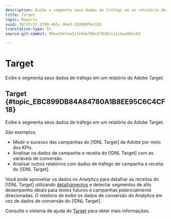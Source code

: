 ```yaml
---
description: Exibe e segmenta seus dados de tráfego em um relatório do Adobe Target.
title: Target
topic: Reports
uuid: 387dfc37-d799-465c-99e3-2d3980fec183
translation-type: ht
source-git-commit: 99ee24efaa517e8da700c67818c111c4aa90dc02

---
```



# Target

Exibe e segmenta seus dados de tráfego em um relatório do Adobe Target.

## Target {#topic_EBC899DB84A84780A1B8EE95C6C4CF18}

Exibe e segmenta seus dados de tráfego em um relatório do Adobe Target.

São exemplos:

* Medir o sucesso das campanhas do [!DNL Target] da Adobe por meio dos KPIs.
* Analisar os dados de campanha e receita do [!DNL Target] com as variáveis de conversão.
* Analisar outros relatórios com dados de tráfego de campanha e receita do [!DNL Target].

Você pode aproveitar os dados no Analytics para detalhar as receitas do [!DNL Target] utilizando [detalhamentos](/help/analyze/reports-analytics/reports-customize/breakdowns.md) e detectar segmentos de alto desempenho ideais para testes futuros e campanhas potencialmente direcionadas. O relatório de exibe os dados de conversão do Analytics em vez de dados de conversão do [!DNL Target].

Consulte o sistema de ajuda do [Target](https://help.testandtarget.omniture.com/) para obter mais informações.
